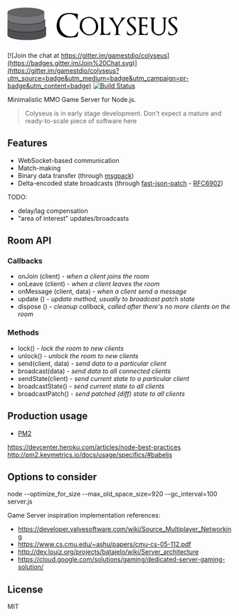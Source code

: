 # ![colyseus](examples/logo.png?raw=true)

[![Join the chat at https://gitter.im/gamestdio/colyseus](https://badges.gitter.im/Join%20Chat.svg)](https://gitter.im/gamestdio/colyseus?utm_source=badge&utm_medium=badge&utm_campaign=pr-badge&utm_content=badge)
[![Build Status](https://secure.travis-ci.org/gamestdio/colyseus.png?branch=master)](http://travis-ci.org/gamestdio/colyseus)

Minimalistic MMO Game Server for Node.js.

> Colyseus is in early stage development. Don't expect a mature and
> ready-to-scale piece of software here

## Features

- WebSocket-based communication
- Match-making
- Binary data transfer (through [msgpack](http://msgpack.org))
- Delta-encoded state broadcasts (through [fast-json-patch](https://github.com/Starcounter-Jack/JSON-Patch/) - [RFC6902](http://tools.ietf.org/html/rfc6902))

TODO:

- delay/lag compensation
- "area of interest" updates/broadcasts

## Room API

### Callbacks

- onJoin (client) - *when a client joins the room*
- onLeave (client) - *when a client leaves the room*
- onMessage (client, data) - *when a client send a message*
- update () - *update method, usually to broadcast patch state*
- dispose () - *cleanup callback, called after there's no more clients on the room*

### Methods

- lock() - *lock the room to new clients*
- unlock() - *unlock the room to new clients*
- send(client, data) - *send data to a particular client*
- broadcast(data) - *send data to all connected clients*
- sendState(client) - *send current state to a particular client*
- broadcastState() - *send current state to all clients*
- broadcastPatch() - *send patched (diff) state to all clients*

## Production usage

- [PM2](https://github.com/Unitech/pm2)

https://devcenter.heroku.com/articles/node-best-practices
http://pm2.keymetrics.io/docs/usage/specifics/#babeljs

## Options to consider

node --optimize_for_size --max_old_space_size=920 --gc_interval=100 server.js

Game Server inspiration implementation references:

- https://developer.valvesoftware.com/wiki/Source_Multiplayer_Networking
- https://www.cs.cmu.edu/~ashu/papers/cmu-cs-05-112.pdf
- http://dev.louiz.org/projects/batajelo/wiki/Server_architecture
- https://cloud.google.com/solutions/gaming/dedicated-server-gaming-solution/

## License

MIT
